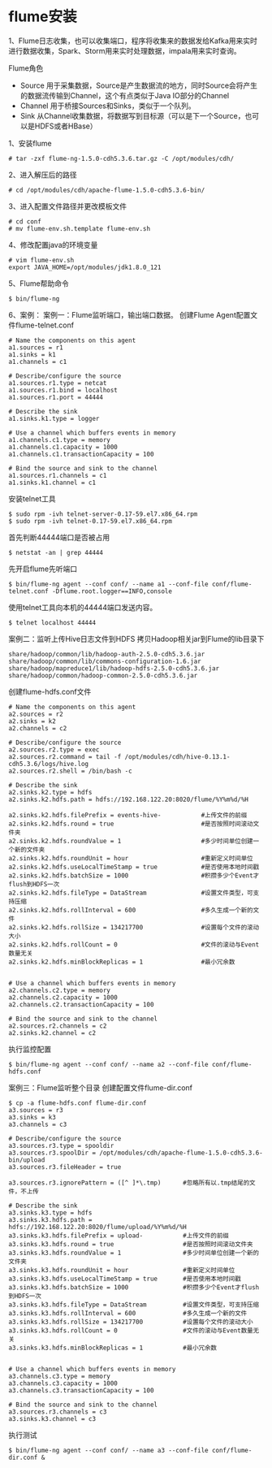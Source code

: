 flume安装  
========

1、Flume日志收集，也可以收集端口，程序将收集来的数据发给Kafka用来实时进行数据收集，Spark、Storm用来实时处理数据，impala用来实时查询。  


Flume角色  
- Source 用于采集数据，Source是产生数据流的地方，同时Source会将产生的数据流传输到Channel，这个有点类似于Java IO部分的Channel  
- Channel 用于桥接Sources和Sinks，类似于一个队列。  
- Sink 从Channel收集数据，将数据写到目标源（可以是下一个Source，也可以是HDFS或者HBase）  

1、安装flume  
```
# tar -zxf flume-ng-1.5.0-cdh5.3.6.tar.gz -C /opt/modules/cdh/
```  

2、进入解压后的路径  
``` 
# cd /opt/modules/cdh/apache-flume-1.5.0-cdh5.3.6-bin/
```  

3、进入配置文件路径并更改模板文件  
```
# cd conf
# mv flume-env.sh.template flume-env.sh
```  

4、修改配置java的环境变量  
```
# vim flume-env.sh
export JAVA_HOME=/opt/modules/jdk1.8.0_121
```  

5、Flume帮助命令
```
$ bin/flume-ng
```
6、案例：
案例一：Flume监听端口，输出端口数据。
创建Flume Agent配置文件flume-telnet.conf
```
# Name the components on this agent
a1.sources = r1
a1.sinks = k1
a1.channels = c1

# Describe/configure the source
a1.sources.r1.type = netcat
a1.sources.r1.bind = localhost
a1.sources.r1.port = 44444

# Describe the sink
a1.sinks.k1.type = logger

# Use a channel which buffers events in memory
a1.channels.c1.type = memory
a1.channels.c1.capacity = 1000
a1.channels.c1.transactionCapacity = 100

# Bind the source and sink to the channel
a1.sources.r1.channels = c1
a1.sinks.k1.channel = c1
```

安装telnet工具
```
$ sudo rpm -ivh telnet-server-0.17-59.el7.x86_64.rpm 
$ sudo rpm -ivh telnet-0.17-59.el7.x86_64.rpm
```

首先判断44444端口是否被占用
```
$ netstat -an | grep 44444
```

先开启flume先听端口
```
$ bin/flume-ng agent --conf conf/ --name a1 --conf-file conf/flume-telnet.conf -Dflume.root.logger==INFO,console
```

使用telnet工具向本机的44444端口发送内容。
```
$ telnet localhost 44444
```

案例二：监听上传Hive日志文件到HDFS
拷贝Hadoop相关jar到Flume的lib目录下
```
share/hadoop/common/lib/hadoop-auth-2.5.0-cdh5.3.6.jar
share/hadoop/common/lib/commons-configuration-1.6.jar
share/hadoop/mapreduce1/lib/hadoop-hdfs-2.5.0-cdh5.3.6.jar
share/hadoop/common/hadoop-common-2.5.0-cdh5.3.6.jar
```

创建flume-hdfs.conf文件
```
# Name the components on this agent
a2.sources = r2
a2.sinks = k2
a2.channels = c2

# Describe/configure the source
a2.sources.r2.type = exec
a2.sources.r2.command = tail -f /opt/modules/cdh/hive-0.13.1-cdh5.3.6/logs/hive.log
a2.sources.r2.shell = /bin/bash -c

# Describe the sink
a2.sinks.k2.type = hdfs
a2.sinks.k2.hdfs.path = hdfs://192.168.122.20:8020/flume/%Y%m%d/%H

a2.sinks.k2.hdfs.filePrefix = events-hive-           #上传文件的前缀
a2.sinks.k2.hdfs.round = true                        #是否按照时间滚动文件夹
a2.sinks.k2.hdfs.roundValue = 1                      #多少时间单位创建一个新的文件夹
a2.sinks.k2.hdfs.roundUnit = hour                    #重新定义时间单位
a2.sinks.k2.hdfs.useLocalTimeStamp = true            #是否使用本地时间戳
a2.sinks.k2.hdfs.batchSize = 1000                    #积攒多少个Event才flush到HDFS一次
a2.sinks.k2.hdfs.fileType = DataStream               #设置文件类型，可支持压缩
a2.sinks.k2.hdfs.rollInterval = 600                  #多久生成一个新的文件
a2.sinks.k2.hdfs.rollSize = 134217700                #设置每个文件的滚动大小
a2.sinks.k2.hdfs.rollCount = 0                       #文件的滚动与Event数量无关
a2.sinks.k2.hdfs.minBlockReplicas = 1                #最小冗余数


# Use a channel which buffers events in memory
a2.channels.c2.type = memory
a2.channels.c2.capacity = 1000
a2.channels.c2.transactionCapacity = 100

# Bind the source and sink to the channel
a2.sources.r2.channels = c2
a2.sinks.k2.channel = c2
```
执行监控配置
```
$ bin/flume-ng agent --conf conf/ --name a2 --conf-file conf/flume-hdfs.conf 
```

案例三：Flume监听整个目录
创建配置文件flume-dir.conf
```
$ cp -a flume-hdfs.conf flume-dir.conf
a3.sources = r3
a3.sinks = k3
a3.channels = c3

# Describe/configure the source
a3.sources.r3.type = spooldir
a3.sources.r3.spoolDir = /opt/modules/cdh/apache-flume-1.5.0-cdh5.3.6-bin/upload
a3.sources.r3.fileHeader = true

a3.sources.r3.ignorePattern = ([^ ]*\.tmp)      #忽略所有以.tmp结尾的文件，不上传

# Describe the sink
a3.sinks.k3.type = hdfs
a3.sinks.k3.hdfs.path = hdfs://192.168.122.20:8020/flume/upload/%Y%m%d/%H
a3.sinks.k3.hdfs.filePrefix = upload-           #上传文件的前缀
a3.sinks.k3.hdfs.round = true                   #是否按照时间滚动文件夹
a3.sinks.k3.hdfs.roundValue = 1                 #多少时间单位创建一个新的文件夹
a3.sinks.k3.hdfs.roundUnit = hour               #重新定义时间单位
a3.sinks.k3.hdfs.useLocalTimeStamp = true       #是否使用本地时间戳
a3.sinks.k3.hdfs.batchSize = 1000               #积攒多少个Event才flush到HDFS一次
a3.sinks.k3.hdfs.fileType = DataStream          #设置文件类型，可支持压缩
a3.sinks.k3.hdfs.rollInterval = 600             #多久生成一个新的文件
a3.sinks.k3.hdfs.rollSize = 134217700           #设置每个文件的滚动大小
a3.sinks.k3.hdfs.rollCount = 0                  #文件的滚动与Event数量无关
a3.sinks.k3.hdfs.minBlockReplicas = 1           #最小冗余数


# Use a channel which buffers events in memory
a3.channels.c3.type = memory
a3.channels.c3.capacity = 1000
a3.channels.c3.transactionCapacity = 100

# Bind the source and sink to the channel
a3.sources.r3.channels = c3
a3.sinks.k3.channel = c3
```
执行测试
```
$ bin/flume-ng agent --conf conf/ --name a3 --conf-file conf/flume-dir.conf &
```
